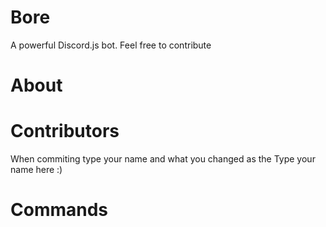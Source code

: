 # Bore
A powerful Discord.js bot. Feel free to contribute


# About


# Contributors
When commiting type your name and what you changed as the 
 Type your name here :)
 
# Commands
